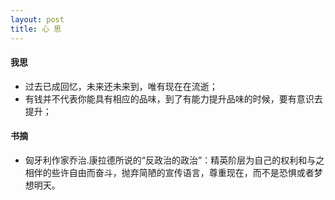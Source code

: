 ```yaml
---
layout: post
title: 心 思
---
```


#### 我思

- 过去已成回忆，未来还未来到，唯有现在在流逝；
- 有钱并不代表你能具有相应的品味，到了有能力提升品味的时候，要有意识去提升；

#### 书摘

- 匈牙利作家乔治.康拉德所说的“反政治的政治”：精英阶层为自己的权利和与之相伴的些许自由而奋斗，抛弃简陋的宣传语言，尊重现在，而不是恐惧或者梦想明天。

